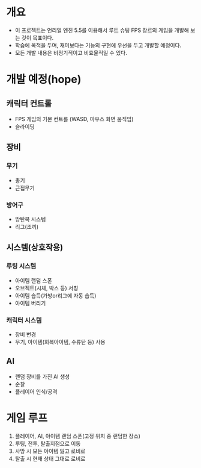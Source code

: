 # 개요
* 이 프로젝트는 언리얼 엔진 5.5를 이용해서 루트 슈팅 FPS 장르의 게임을 개발해 보는 것이 목표이다.
* 학습에 목적을 두며, 재미보다는 기능의 구현에 우선을 두고 개발할 예정이다.
* 모든 개발 내용은 비정기적이고 비효율적일 수 있다.

# 개발 예정(hope)
## 캐릭터 컨트롤
* FPS 게임의 기본 컨트롤 (WASD, 마우스 화면 움직임)
* 슬라이딩

## 장비
### 무기
* 총기
* 근접무기
### 방어구
* 방탄복 시스템
* 리그(조끼)

## 시스템(상호작용)
### 루팅 시스템
* 아이템 랜덤 스폰
* 오브젝트(시체, 박스 등) 서칭
* 아이템 습득(가방or리그에 자동 습득)
* 아이템 버리기

### 캐릭터 시스템
* 장비 변경
* 무기, 아이템(회복아이템, 수류탄 등) 사용

## AI
* 랜덤 장비를 가진 AI 생성
* 순찰
* 플레이어 인식/공격

# 게임 루프
1. 플레이어, AI, 아이템 랜덤 스폰(고정 위치 중 랜덤한 장소)
2. 루팅, 전투, 탈출지점으로 이동
3. 사망 시 모든 아이템 잃고 로비로
4. 탈출 시 현재 상태 그대로 로비로

